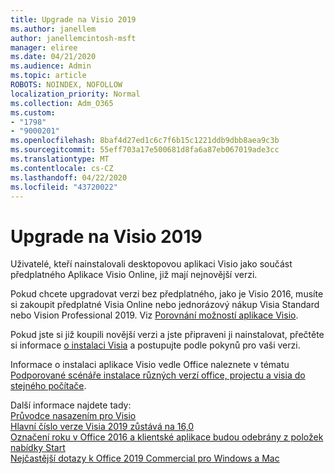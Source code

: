 ```yaml
---
title: Upgrade na Visio 2019
ms.author: janellem
author: janellemcintosh-msft
manager: eliree
ms.date: 04/21/2020
ms.audience: Admin
ms.topic: article
ROBOTS: NOINDEX, NOFOLLOW
localization_priority: Normal
ms.collection: Adm_O365
ms.custom:
- "1798"
- "9000201"
ms.openlocfilehash: 8baf4d27ed1c6c7f6b15c1221ddb9dbb8aea9c3b
ms.sourcegitcommit: 55eff703a17e500681d8fa6a87eb067019ade3cc
ms.translationtype: MT
ms.contentlocale: cs-CZ
ms.lasthandoff: 04/22/2020
ms.locfileid: "43720022"
---
```

# <a name="upgrade-to-visio-2019"></a>Upgrade na Visio 2019

Uživatelé, kteří nainstalovali desktopovou aplikaci Visio jako součást předplatného Aplikace Visio Online, již mají nejnovější verzi. 

Pokud chcete upgradovat verzi bez předplatného, jako je Visio 2016, musíte si zakoupit předplatné Visia Online nebo jednorázový nákup Visia Standard nebo Vision Professional 2019. Viz [Porovnání možností aplikace Visio](https://products.office.com/visio/microsoft-visio-plans-and-pricing-compare-visio-options).

Pokud jste si již koupili novější verzi a jste připraveni ji nainstalovat, přečtěte si informace [o instalaci Visia](https://support.office.com/article/f98f21e3-aa02-4827-9167-ddab5b025710?wt.mc_id=OfficeAdm_ClientDIA_Alchemy1798) a postupujte podle pokynů pro vaši verzi. 

Informace o instalaci aplikace Visio vedle Office naleznete v tématu [Podporované scénáře instalace různých verzí office, projectu a visia do stejného počítače](https://docs.microsoft.com/deployoffice/install-different-office-visio-and-project-versions-on-the-same-computer).

Další informace najdete tady:<br>
[Průvodce nasazením pro Visio](https://docs.microsoft.com/deployoffice/deployment-guide-for-visio)<br>
[Hlavní číslo verze Visia 2019 zůstává na 16,0](https://docs.microsoft.com/deployoffice/office2019/overview#whats-stayed-the-same-in-office-2019)<br>
[Označení roku v Office 2016 a klientské aplikace budou odebrány z položek nabídky Start](https://support.office.com/article/8fe5e052-76d2-49de-af30-2e84ed3da907?wt.mc_id=OfficeAdm_ClientDIA_Alchemy1798)<br>
[Nejčastější dotazy k Office 2019 Commercial pro Windows a Mac](https://support.microsoft.com/help/4133312) 
